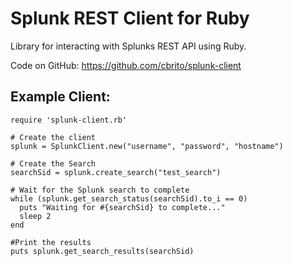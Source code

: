 # Splunk REST Client for Ruby

Library for interacting with Splunks REST API using Ruby.

Code on GitHub: https://github.com/cbrito/splunk-client

## Example Client:

	require 'splunk-client.rb'

	# Create the client
	splunk = SplunkClient.new("username", "password", "hostname")

	# Create the Search
	searchSid = splunk.create_search("test_search")

	# Wait for the Splunk search to complete
	while (splunk.get_search_status(searchSid).to_i == 0)
	  puts "Waiting for #{searchSid} to complete..."
	  sleep 2
	end

	#Print the results 
	puts splunk.get_search_results(searchSid)

